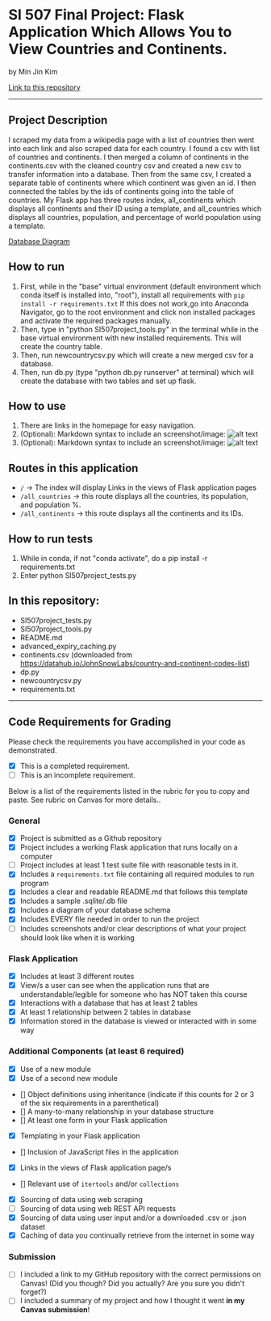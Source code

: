 # SI 507 Final Project: Flask Application Which Allows You to View Countries and Continents.

by Min Jin Kim

[Link to this repository](https://github.com/michellek1995/finalproject)

---

## Project Description
I scraped my data from a wikipedia page with a list of countries then went into each link and also scraped data for each country. I found a csv with list of countries and continents. I then merged a column of continents in the continents.csv with the cleaned country csv and created a new csv to transfer information into a database. Then from the same csv, I created a separate table of continents where which continent was given an id. I then connected the tables by the ids of continents going into the table of countries. My Flask app has three routes index, all_continents which displays all continents and their ID using a template, and all_countries which displays all countries, population, and percentage of world population using a template.



[Database Diagram](https://docs.google.com/document/d/1SjZxCZpYq6sDtC8OhyiG4sWar8sjkY6VpvgeVPiammQ/edit?usp=sharing)




## How to run

1. First, while in the "base" virtual environment (default environment which conda itself is installed into, "root"), install all requirements with `pip install -r requirements.txt` If this does not work,go into Anaconda Navigator, go to the root environment and click non installed packages and activate the required packages manually.
2. Then, type in "python SI507project_tools.py" in the terminal while in the base virtual environment with new installed requirements. This will create the country table.
3. Then, run newcountrycsv.py which will create a new merged csv for a database.
4. Then, run db.py (type "python db.py runserver" at terminal) which will create the database with two tables and set up flask.

## How to use

1. There are links in the homepage for easy navigation.
2. (Optional): Markdown syntax to include an screenshot/image: ![alt text](image.jpg)
3. (Optional): Markdown syntax to include an screenshot/image: ![alt text](image.jpg)

## Routes in this application
- `/` -> The index will display Links in the views of Flask application pages
- `/all_countries` -> this route displays all the countries, its population, and population %.
- `/all_continents` -> this route displays all the continents and its IDs.


## How to run tests
1. While in conda, if not "conda activate", do a pip install -r requirements.txt
2. Enter python SI507project_tests.py

## In this repository:
- SI507project_tests.py
- SI507project_tools.py
- README.md
- advanced_expiry_caching.py
- continents.csv (downloaded from https://datahub.io/JohnSnowLabs/country-and-continent-codes-list)
- dp.py
- newcountrycsv.py
- requirements.txt

---
## Code Requirements for Grading
Please check the requirements you have accomplished in your code as demonstrated.
- [x] This is a completed requirement.
- [ ] This is an incomplete requirement.

Below is a list of the requirements listed in the rubric for you to copy and paste.  See rubric on Canvas for more details..
### General
- [x] Project is submitted as a Github repository
- [x] Project includes a working Flask application that runs locally on a computer
- [ ] Project includes at least 1 test suite file with reasonable tests in it.
- [x] Includes a `requirements.txt` file containing all required modules to run program
- [x] Includes a clear and readable README.md that follows this template
- [x] Includes a sample .sqlite/.db file
- [x] Includes a diagram of your database schema
- [x] Includes EVERY file needed in order to run the project
- [ ] Includes screenshots and/or clear descriptions of what your project should look like when it is working

### Flask Application
- [x] Includes at least 3 different routes
- [x] View/s a user can see when the application runs that are understandable/legible for someone who has NOT taken this course
- [x] Interactions with a database that has at least 2 tables
- [x] At least 1 relationship between 2 tables in database
- [x] Information stored in the database is viewed or interacted with in some way

### Additional Components (at least 6 required)
- [x] Use of a new module
- [x] Use of a second new module
- [] Object definitions using inheritance (indicate if this counts for 2 or 3 of the six requirements in a parenthetical)
- [] A many-to-many relationship in your database structure
- [] At least one form in your Flask application
- [x] Templating in your Flask application
- [] Inclusion of JavaScript files in the application
- [x] Links in the views of Flask application page/s
- [] Relevant use of `itertools` and/or `collections`
- [x] Sourcing of data using web scraping
- [ ] Sourcing of data using web REST API requests
- [x] Sourcing of data using user input and/or a downloaded .csv or .json dataset
- [x] Caching of data you continually retrieve from the internet in some way

### Submission
- [ ] I included a link to my GitHub repository with the correct permissions on Canvas! (Did you though? Did you actually? Are you sure you didn't forget?)
- [ ] I included a summary of my project and how I thought it went **in my Canvas submission**!
